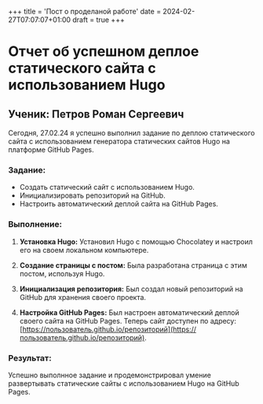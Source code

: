 +++
title = 'Пост о проделаной работе'
date = 2024-02-27T07:07:07+01:00
draft = true
+++
# Отчет об успешном деплое статического сайта с использованием Hugo

## Ученик: Петров Роман Сергеевич

Сегодня, 27.02.24 я успешно выполнил задание по деплою статического сайта с использованием генератора статических сайтов Hugo на платформе GitHub Pages.

### Задание:

- Создать статический сайт с использованием Hugo.
- Инициализировать репозиторий на GitHub.
- Настроить автоматический деплой сайта на GitHub Pages.

### Выполнение:

1. **Установка Hugo:**
   Установил Hugo с помощью Chocolatey и настроил его на своем локальном компьютере.

2. **Создание страницы с постом:**
   Была разработана страница с этим постом, используя Hugo. 

3. **Инициализация репозитория:**
   Был создал новый репозиторий на GitHub для хранения своего проекта.

4. **Настройка GitHub Pages:**
   Был настроен автоматический деплой своего сайта на GitHub Pages. Теперь сайт доступен по адресу: [https://пользователь.github.io/репозиторий](https://пользователь.github.io/репозиторий).

### Результат:

Успешно выполнное задание и продемонстрировал умение развертывать статические сайты с использованием Hugo на GitHub Pages.

